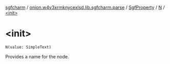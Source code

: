 [sgfcharm](../../../index.md) / [onion.w4v3xrmknycexlsd.lib.sgfcharm.parse](../../index.md) / [SgfProperty](../index.md) / [N](index.md) / [&lt;init&gt;](./-init-.md)

# &lt;init&gt;

`N(value: SimpleText)`

Provides a name for the node.

